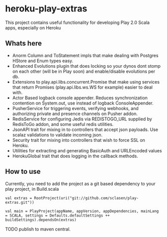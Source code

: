 # heroku-play-extras

This project contains useful functionality for developing Play 2.0 Scala apps, especially on Heroku

## Whats here

* Anorm Column and ToStatement impls that make dealing with Postgres HStore and Enum types easy.
* Enhanced Evolutions plugin that does locking so your dynos dont stomp on each other (will be in Play soon) and enable/disable evolutions per db.
* Extensions to play.api.libs.concurrent.Promise that make using services that return Promises (play.api.libs.ws.WS for example) easier to deal with.
* Actor Based logback console appender. Reduces synchronization contention on System.out, use instead of logback ConsoleAppender.
* PusherService for triggering events, verifying webhooks, and authorizing private and presence channels on Pusher addon.
* RedisService for configuring Jedis via REDISTOGO_URL supplied by RedisToGo addon, and some useful redis utilities.
* JsonAPI trait for mixing in to controllers that accept json payloads. Use scalaz validations to validate incoming json.
* Security trait for mixing into controllers that wish to force SSL on Heroku.
* Utilities for extracting and generating BasicAuth and URLEncoded values
* HerokuGlobal trait that does logging in the callback methods.

## How to use

Currently, you need to add the project as a git based dependency to your play project, in Build.scala

    val extras = RootProject(uri("git://github.com/sclasen/play-extras.git"))

    val main = PlayProject(appName, appVersion, appDependencies, mainLang = SCALA, settings = Defaults.defaultSettings ++ buildSettings).dependsOn(extras)

TODO publish to maven central.


